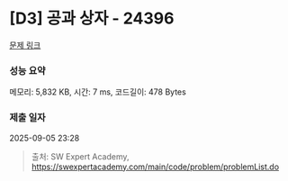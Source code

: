 # [D3] 공과 상자 - 24396 

[문제 링크](https://swexpertacademy.com/main/code/problem/problemDetail.do?contestProbId=AZZ_XjxKgVLHBINj) 

### 성능 요약

메모리: 5,832 KB, 시간: 7 ms, 코드길이: 478 Bytes

### 제출 일자

2025-09-05 23:28



> 출처: SW Expert Academy, https://swexpertacademy.com/main/code/problem/problemList.do
